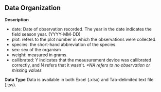 ## Data Organization

**Description**
- date: Date of observation recorded. The year in the date indicates the field season year. (YYYY-MM-DD)
- plot: refers to the plot number in which the observations were collected. 
- species: the short-hand abbreviation of the species.
- sex: sex of the organism
- weight: measured in grams. 
- callibrated: Y indicates that the meausurement device was callibrated correctly, and N refers that it wasn't. 
_*NA refers to no observation or missing values_

**Data Type**
Data is available in both Excel (.xlsx) and Tab-delimited text file (.tsv).